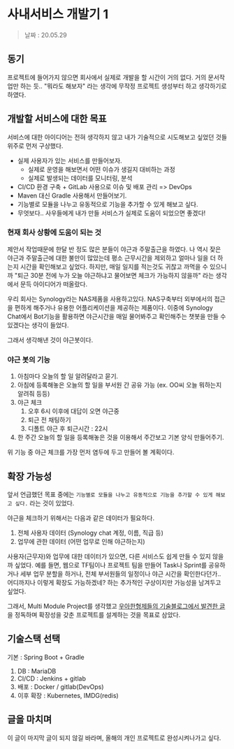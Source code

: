 사내서비스 개발기 1 
=========

> 날짜 : 20.05.29

## 동기
프로젝트에 들어가지 않으면 회사에서 실제로 개발을 할 시간이 거의 없다. 거의 문서작업만 하는 듯.. "뭐라도 해보자" 라는 생각에 무작정 프로젝트 생성부터 하고 생각하기로 하였다.

## 개발할 서비스에 대한 목표
서비스에 대한 아이디어는 전혀 생각하지 않고 내가 기술적으로 시도해보고 싶었던 것들 위주로 먼저 구상했다.

- 실제 사용자가 있는 서비스를 만들어보자.
  - 실제로 운영을 해보면서 어떤 이슈가 생길지 대비하는 과정
  - 실제로 발생되는 데이터를 모니터링, 분석
- CI/CD 환경 구축 + GitLab 사용으로 이슈 및 배포 관리 => DevOps
- Maven 대신 Gradle 사용해서 만들어보기.
- 기능별로 모듈을 나누고 유동적으로 기능을 추가할 수 있게 해보고 싶다.
- 무엇보다.. 사우들에게 내가 만들 서비스가 실제로 도움이 되었으면 좋겠다!

### 현재 회사 상황에 도움이 되는 것
제안서 작업때문에 한달 반 정도 많은 분들이 야근과 주말출근을 하였다.
나 역시 잦은 야근과 주말출근에 대한 불만이 많았는데 평소 근무시간을 제외하고 얼마나 일을 더 하는지 시간을 확인해보고 싶었다. 하지만, 매일 일지를 적는것도 귀찮고 까먹을 수 있으니까 "퇴근 30분 전에 누가 오늘 야근하냐고 물어보면 체크가 가능하지 않을까" 라는 생각에서 문득 아이디어가 떠올랐다.

우리 회사는 Synology라는 NAS제품을 사용하고있다. NAS구축부터 외부에서의 접근을 편하게 해주거나 유용한 어플리케이션을 제공하는 제품이다. 이중에 Synology Chat에서 Bot기능을 활용하면 야근시간을 매일 물어봐주고 확인해주는 챗봇을 만들 수 있겠다는 생각이 들었다.

그래서 생각해낸 것이 야근봇이다.

### 야근 봇의 기능
1. 아침마다 오늘의 할 일 알려달라고 묻기.
2. 아침에 등록해놓은 오늘의 할 일을 부서원 간 공유 가능 (ex. OO씨 오늘 뭐하는지 알려줘 등등)
3. 야근 체크
   1. 오후 6시 이후에 대답이 오면 야근중
   2. 퇴근 전 채팅하기
   3. 디폴트 야근 후 퇴근시간 : 22시
4. 한 주간 오늘의 할 일을 등록해놓은 것을 이용해서 주간보고 기본 양식 만들어주기.

위 기능 중 야근 체크를 가장 먼저 염두에 두고 만들어 볼 계획이다.

## 확장 가능성
앞서 언급했던 목표 중에는 `기능별로 모듈을 나누고 유동적으로 기능을 추가할 수 있게 해보고 싶다.` 라는 것이 있었다. 

야근을 체크하기 위해서는 다음과 같은 데이터가 필요하다.
1. 전체 사용자 데이터 (Synology chat 계정, 이름, 직급 등)
2. 업무에 관한 데이터 (어떤 업무로 인해 야근하는지)

사용자(근무자)와 업무에 대한 데이터가 있으면, 다른 서비스도 쉽게 만들 수 있지 않을까 싶었다. 예를 들면, 웹으로 TF팀이나 프로젝트 팀을 만들어 Task나 Sprint를 공유하거나 세부 업무 분할을 하거나, 전체 부서원들의 일정이나 야근 시간을 확인한다던가.. 어디까지나 이렇게 확장도 가능하겠네? 하는 추가적인 구상이지만 가능성을 남겨두고 싶었다.

그래서, Multi Module Project를 생각했고 [우아한형제들의 기술블로그에서 발견한 글](https://woowabros.github.io/study/2019/07/01/multi-module.html)을 정독하며 확장성을 갖춘 프로젝트를 설계하는 것을 목표로 삼았다.


## 기술스택 선택
기본 : Spring Boot + Gradle
1. DB : MariaDB
2. CI/CD : Jenkins + gitlab
3. 배포 : Docker / gitlab(DevOps)
4. 이후 확장 : Kubernetes, IMDG(redis)


## 글을 마치며
이 글이 마지막 글이 되지 않길 바라며, 올해의 개인 프로젝트로 완성시켜나가고 싶다.